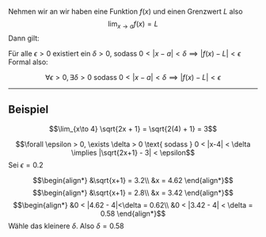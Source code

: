 Nehmen wir an wir haben eine Funktion $f(x)$ und einen Grenzwert $L$ also
$$\lim_{x\to a} f(x) = L$$
Dann gilt:

Für alle $\epsilon > 0$ existiert ein $\delta > 0$, sodass $0< |x-a| < \delta \implies |f(x) -L| < \epsilon$
Formal also:

$$\forall\epsilon > 0, \exists \delta > 0 \text{ sodass } 0 < |x-a| < \delta \implies |f(x) - L| < \epsilon$$

---
## Beispiel

$$\lim_{x\to 4} \sqrt{2x + 1} = \sqrt{2(4) + 1} = 3$$

$$\forall \epsilon > 0, \exists \delta > 0 \text{ sodass } 0 < |x-4| < \delta \implies |\sqrt{2x+1} - 3| < \epsilon$$
Sei $\epsilon = 0.2$

$$\begin{align*}
&\sqrt{x+1} = 3.2\\
&x = 4.62
\end{align*}$$$$\begin{align*}
&\sqrt{x+1} =  2.8\\
&x = 3.42
\end{align*}$$
$$\begin{align*}
&0 < |4.62 - 4|<\delta = 0.62\\
&0 < |3.42 - 4| < \delta = 0.58
\end{align*}$$
Wähle das kleinere $\delta$. Also $\delta = 0.58$ 


